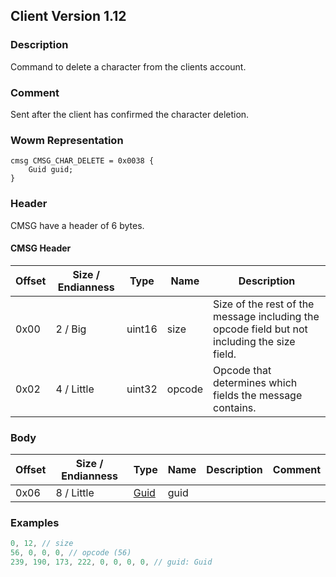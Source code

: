 ## Client Version 1.12

### Description

Command to delete a character from the clients account.

### Comment

Sent after the client has confirmed the character deletion.

### Wowm Representation
```rust,ignore
cmsg CMSG_CHAR_DELETE = 0x0038 {
    Guid guid;
}
```
### Header
CMSG have a header of 6 bytes.

#### CMSG Header
| Offset | Size / Endianness | Type   | Name   | Description |
| ------ | ----------------- | ------ | ------ | ----------- |
| 0x00   | 2 / Big           | uint16 | size   | Size of the rest of the message including the opcode field but not including the size field.|
| 0x02   | 4 / Little        | uint32 | opcode | Opcode that determines which fields the message contains.|
### Body
| Offset | Size / Endianness | Type | Name | Description | Comment |
| ------ | ----------------- | ---- | ---- | ----------- | ------- |
| 0x06 | 8 / Little | [Guid](../spec/packed-guid.md) | guid |  |  |
### Examples
```c
0, 12, // size
56, 0, 0, 0, // opcode (56)
239, 190, 173, 222, 0, 0, 0, 0, // guid: Guid
```
